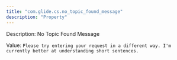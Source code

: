 ```yaml
---
title: "com.glide.cs.no_topic_found_message"
description: "Property"
---
```


Description: No Topic Found Message

Value: `Please try entering your request in a different way. I'm currently better at understanding short sentences.`
